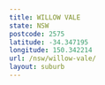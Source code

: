 ```yaml
---
title: WILLOW VALE
state: NSW
postcode: 2575
latitude: -34.347195
longitude: 150.342214
url: /nsw/willow-vale/
layout: suburb
---
```

